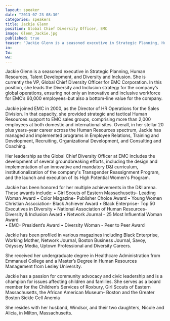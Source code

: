```yaml
---
layout: speaker
date: "2013-07-23 08:30"
categories: speakers
title: Jackie Glenn
position: Global Chief Diversity Officer, EMC
image: Glenn_Jackie.jpg
published: true
teaser: "Jackie Glenn is a seasoned executive in Strategic Planning, Human Resources, Talent Development, and Diversity and Inclusion.  She is currently the VP, Global Chief Diversity Officer for EMC Corporation."
in:
tw:
ww: 
---
```

Jackie Glenn is a seasoned executive in Strategic Planning, Human Resources, Talent Development, and Diversity and Inclusion.  She is currently the VP, Global Chief Diversity Officer for EMC Corporation.  In this position, she leads the Diversity and Inclusion strategy for the company’s global operations, ensuring not only an innovative and inclusive workforce for EMC’s 60,000 employees⎯but also a bottom-line value for the company.

Jackie joined EMC in 2000, as the Director of HR Operations for the Sales Division. In that capacity, she provided strategic and tactical Human Resources support to EMC sales groups, comprising more than 2,000 employees at both domestic and international sites. Overall, in her stellar 20 plus years-year career across the Human Resources spectrum, Jackie has managed and implemented programs in Employee Relations, Training and Development, Recruiting, Organizational Development, and Consulting and Coaching. 

Her leadership as the Global Chief Diversity Officer at EMC includes the development of several groundbreaking efforts, including the design and implementation of an innovative and mandatory D&I curriculum, institutionalization of the company's Transgender Reassignment Program, and the launch and execution of its High Potential Women's Program.

Jackie has been honored for her multiple achievements in the D&I arena. These awards include:
• Girl Scouts of Eastern Massachusetts- Leading Woman Award 
• Color Magazine- Publisher Choice Award
• Young Women Christian Association- Black Achiever Award 
• Black Enterprise- Top 50 Executives in Diversity
• National Association of Human Resources- Diversity & Inclusion Award
• Network Journal - 25 Most Influential Woman Award   
• EMC- President’s Award
• Diversity Woman - Peer to Peer Award  

Jackie has been profiled in various magazines including Black Enterprise, Working Mother, Network Journal, Boston Business Journal, Savoy, Odyssey Media, Uptown Professional and Diversity Careers. 

She received her undergraduate degree in Healthcare Administration from Emmanuel College and a Master’s Degree in Human Resources Management from Lesley University.  

Jackie has a passion for community advocacy and civic leadership and is a champion for issues affecting children and families.  She serves as a board member for the Children’s Services of Roxbury, Girl Scouts of Eastern Massachusetts, the African American Museum- Boston and the Greater Boston Sickle Cell Anemia

She resides with her husband, Windsor, and their two daughters, Nicole and Alicia, in Milton, Massachusetts.
